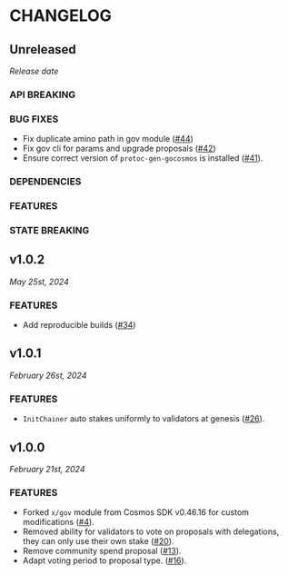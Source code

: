 # CHANGELOG

## Unreleased

*Release date*

### API BREAKING

### BUG FIXES

* Fix duplicate amino path in gov module ([#44](https://github.com/atomone-hub/govgen/pull/44))
* Fix gov cli for params and upgrade proposals ([#42](https://github.com/atomone-hub/govgen/pull/42))
* Ensure correct version of `protoc-gen-gocosmos` is installed ([#41](https://github.com/atomone-hub/govgen/pull/41)).

### DEPENDENCIES

### FEATURES

### STATE BREAKING

## v1.0.2

*May 25st, 2024*

### FEATURES

* Add reproducible builds ([#34](https://github.com/atomone-hub/govgen/pull/34))

## v1.0.1

*February 26st, 2024*

### FEATURES

* `InitChainer` auto stakes uniformly to validators at genesis ([#26](https://github.com/atomone-hub/govgen/pull/26)).

## v1.0.0

*February 21st, 2024*

### FEATURES

* Forked `x/gov` module from Cosmos SDK v0.46.16 for custom modifications
  ([#4](https://github.com/atomone-hub/govgen/pull/4)).
* Removed ability for validators to vote on proposals with delegations, they can only use their own stake
  ([#20](https://github.com/atomone-hub/govgen/pull/20)).
* Remove community spend proposal
  ([#13](https://github.com/atomone-hub/govgen/pull/13)).
* Adapt voting period to proposal type.
  ([#16](https://github.com/atomone-hub/govgen/pull/16)).
